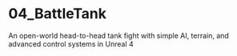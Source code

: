 # 04_BattleTank
An open-world head-to-head tank fight with simple AI, terrain,  and advanced control systems in Unreal 4
